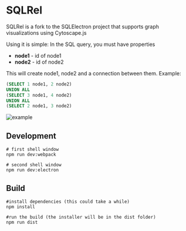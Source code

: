 # SQLRel

SQLRel is a fork to the SQLElectron project that supports graph visualizations using Cytoscape.js

Using it is simple:
In the SQL query, you must have properties

- **node1** - id of node1
- **node2** - id of node2

This will create node1, node2 and a connection between them.
Example:
```sql
(SELECT 1 node1, 2 node2)
UNION ALL
(SELECT 3 node1, 4 node2)
UNION ALL
(SELECT 2 node1, 3 node2)
```
![example](https://cloud.githubusercontent.com/assets/1146117/17644843/3150d3a2-619b-11e6-9247-7bae70527004.png)




## Development
```
# first shell window
npm run dev:webpack

# second shell window
npm run dev:electron
```

## Build
```
#install dependencies (this could take a while)
npm install

#run the build (the installer will be in the dist folder)
npm run dist


```
